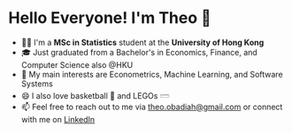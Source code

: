 # Hello Everyone! I'm Theo 👋

- :man_scientist: I'm a **MSc in Statistics** student at the **University of Hong Kong**
- :mortar_board: Just graduated from a Bachelor's in Economics, Finance, and Computer Science also @HKU
- 🌱 My main interests are Econometrics, Machine Learning, and Software Systems
- 😄 I also love basketball :basketball: and LEGOs 𓏠
- 📫 Feel free to reach out to me via theo.obadiah@gmail.com or connect with me on [LinkedIn](https://www.linkedin.com/in/theo-obadiah-teguh)
